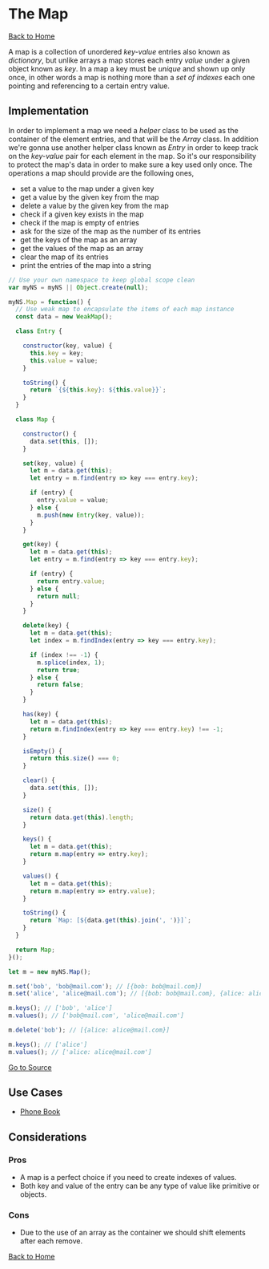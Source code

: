 # The Map #

[Back to Home](../../../../)

A map is a collection of unordered *key-value* entries also known as *dictionary*, but unlike arrays a map stores each entry *value* under a given object known as *key*. In a map a key must be *unique* and shown up only once, in other words a map is nothing more than a *set of indexes* each one pointing and referencing to a certain entry value.

## Implementation ##

In order to implement a map we need a *helper* class to be used as the container of the element entries, and that will be the *Array* class. In addition we're gonna use another helper class known as *Entry* in order to keep track on the *key-value* pair for each element in the map. So it's our responsibility to protect the map's data in order to make sure a key used only once. The operations a map should provide are the following ones,

* set a value to the map under a given key
* get a value by the given key from the map
* delete a value by the given key from the map
* check if a given key exists in the map
* check if the map is empty of entries
* ask for the size of the map as the number of its entries
* get the keys of the map as an array
* get the values of the map as an array
* clear the map of its entries
* print the entries of the map into a string

```JavaScript
// Use your own namespace to keep global scope clean
var myNS = myNS || Object.create(null);

myNS.Map = function() {
  // Use weak map to encapsulate the items of each map instance
  const data = new WeakMap();

  class Entry {

    constructor(key, value) {
      this.key = key;
      this.value = value;
    }

    toString() {
      return `{${this.key}: ${this.value}}`;
    }
  }

  class Map {

    constructor() {
      data.set(this, []);
    }

    set(key, value) {
      let m = data.get(this);
      let entry = m.find(entry => key === entry.key);

      if (entry) {
        entry.value = value;
      } else {
        m.push(new Entry(key, value));
      }
    }

    get(key) {
      let m = data.get(this);
      let entry = m.find(entry => key === entry.key);

      if (entry) {
        return entry.value;
      } else {
        return null;
      }
    }

    delete(key) {
      let m = data.get(this);
      let index = m.findIndex(entry => key === entry.key);

      if (index !== -1) {
        m.splice(index, 1);
        return true;
      } else {
        return false;
      }
    }

    has(key) {
      let m = data.get(this);
      return m.findIndex(entry => key === entry.key) !== -1;
    }

    isEmpty() {
      return this.size() === 0;
    }

    clear() {
      data.set(this, []);
    }

    size() {
      return data.get(this).length;
    }

    keys() {
      let m = data.get(this);
      return m.map(entry => entry.key);
    }

    values() {
      let m = data.get(this);
      return m.map(entry => entry.value);
    }

    toString() {
      return `Map: [${data.get(this).join(', ')}]`;
    }
  }

  return Map;
}();

let m = new myNS.Map();

m.set('bob', 'bob@mail.com'); // [{bob: bob@mail.com}]
m.set('alice', 'alice@mail.com'); // [{bob: bob@mail.com}, {alice: alice@mail.com}]

m.keys(); // ['bob', 'alice']
m.values(); // ['bob@mail.com', 'alice@mail.com']

m.delete('bob'); // [{alice: alice@mail.com}]

m.keys(); // ['alice']
m.values(); // ['alice: alice@mail.com']
```

[Go to Source](index.js)

## Use Cases ##
* [Phone Book](phone-book.js)

## Considerations ##

### Pros ###
* A map is a perfect choice if you need to create indexes of values.
* Both key and value of the entry can be any type of value like primitive or objects.

### Cons ###
* Due to the use of an array as the container we should shift elements after each remove.

[Back to Home](../../../../)
